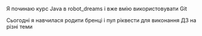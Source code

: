 Я починаю курс Java в robot_dreams і вже вмію використовувати Git

Сьогодні я навчилася родити бренці і пул ріквести для виконання ДЗ на різні теми 

